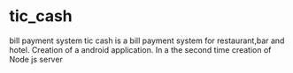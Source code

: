 # tic_cash
bill payment system
tic cash is a bill payment system for  restaurant,bar and hotel.
Creation of a android application. 
In a the second time creation of Node js server 
